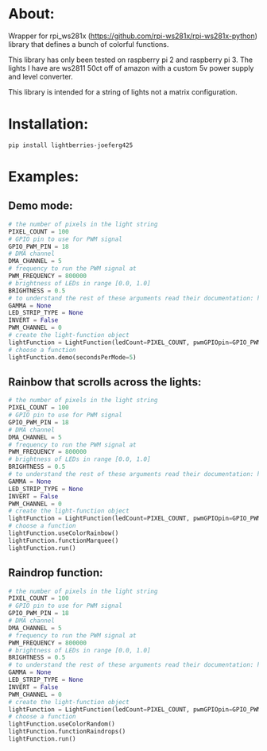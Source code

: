 # About:
Wrapper for rpi_ws281x (https://github.com/rpi-ws281x/rpi-ws281x-python) library that defines a bunch of colorful functions.

This library has only been tested on raspberry pi 2 and raspberry pi 3. The lights I have are ws2811 50ct off of amazon with a custom 5v power supply and level converter.

This library is intended for a string of lights not a matrix configuration.


# Installation:
	pip install lightberries-joeferg425


# Examples:

## Demo mode:
```python
# the number of pixels in the light string
PIXEL_COUNT = 100
# GPIO pin to use for PWM signal
GPIO_PWM_PIN = 18
# DMA channel
DMA_CHANNEL = 5
# frequency to run the PWM signal at
PWM_FREQUENCY = 800000
# brightness of LEDs in range [0.0, 1.0]
BRIGHTNESS = 0.5
# to understand the rest of these arguments read their documentation: https://github.com/rpi-ws281x/rpi-ws281x-python
GAMMA = None
LED_STRIP_TYPE = None
INVERT = False
PWM_CHANNEL = 0
# create the light-function object
lightFunction = LightFunction(ledCount=PIXEL_COUNT, pwmGPIOpin=GPIO_PWM_PIN, channelDMA=DMA_CHANNEL, frequencyPWM=PWM_FREQUENCY, channelPWM=PWM_CHANNEL, invertSignalPWM=INVERT, gamma=GAMMA, stripTypeLED=LED_STRIP_TYPE, ledBrightnessFloat=BRIGHTNESS, debug=True)
# choose a function
lightFunction.demo(secondsPerMode=5)
```
## Rainbow that scrolls across the lights:
```python
# the number of pixels in the light string
PIXEL_COUNT = 100
# GPIO pin to use for PWM signal
GPIO_PWM_PIN = 18
# DMA channel
DMA_CHANNEL = 5
# frequency to run the PWM signal at
PWM_FREQUENCY = 800000
# brightness of LEDs in range [0.0, 1.0]
BRIGHTNESS = 0.5
# to understand the rest of these arguments read their documentation: https://github.com/rpi-ws281x/rpi-ws281x-python
GAMMA = None
LED_STRIP_TYPE = None
INVERT = False
PWM_CHANNEL = 0
# create the light-function object
lightFunction = LightFunction(ledCount=PIXEL_COUNT, pwmGPIOpin=GPIO_PWM_PIN, channelDMA=DMA_CHANNEL, frequencyPWM=PWM_FREQUENCY, channelPWM=PWM_CHANNEL, invertSignalPWM=INVERT, gamma=GAMMA, stripTypeLED=LED_STRIP_TYPE, ledBrightnessFloat=BRIGHTNESS, debug=True)
# choose a function
lightFunction.useColorRainbow()
lightFunction.functionMarquee()
lightFunction.run()
```
## Raindrop function:
```python
# the number of pixels in the light string
PIXEL_COUNT = 100
# GPIO pin to use for PWM signal
GPIO_PWM_PIN = 18
# DMA channel
DMA_CHANNEL = 5
# frequency to run the PWM signal at
PWM_FREQUENCY = 800000
# brightness of LEDs in range [0.0, 1.0]
BRIGHTNESS = 0.5
# to understand the rest of these arguments read their documentation: https://github.com/rpi-ws281x/rpi-ws281x-python
GAMMA = None
LED_STRIP_TYPE = None
INVERT = False
PWM_CHANNEL = 0
# create the light-function object
lightFunction = LightFunction(ledCount=PIXEL_COUNT, pwmGPIOpin=GPIO_PWM_PIN, channelDMA=DMA_CHANNEL, frequencyPWM=PWM_FREQUENCY, channelPWM=PWM_CHANNEL, invertSignalPWM=INVERT, gamma=GAMMA, stripTypeLED=LED_STRIP_TYPE, ledBrightnessFloat=BRIGHTNESS, debug=True)
# choose a function
lightFunction.useColorRandom()
lightFunction.functionRaindrops()
lightFunction.run()
```
